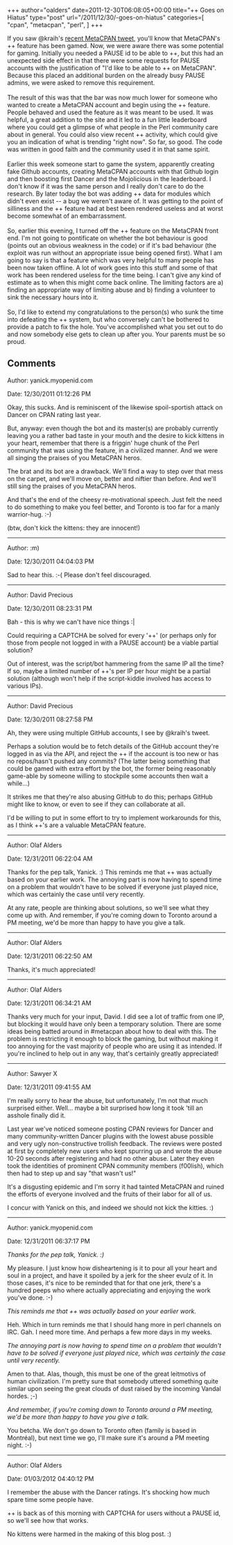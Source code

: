 +++
author="oalders"
date=2011-12-30T06:08:05+00:00
title="++ Goes on Hiatus"
type="post"
url="/2011/12/30/-goes-on-hiatus"
categories=[
  "cpan",
  "metacpan",
  "perl",
]
+++

If you saw \@kraih\'s [recent MetaCPAN
tweet](https://twitter.com/#!/kraih/status/152207331986382849), you\'ll
know that MetaCPAN\'s ++ feature has been gamed. Now, we were aware
there was some potential for gaming. Initially you needed a PAUSE id to
be able to ++, but this had an unexpected side effect in that there were
some requests for PAUSE accounts with the justification of \"I\'d like
to be able to ++ on MetaCPAN\". Because this placed an additional burden
on the already busy PAUSE admins, we were asked to remove this
requirement.\
\
The result of this was that the bar was now much lower for someone who
wanted to create a MetaCPAN account and begin using the ++ feature.
People behaved and used the feature as it was meant to be used. It was
helpful, a great addition to the site and it led to a fun little
leaderboard where you could get a glimpse of what people in the Perl
community care about in general. You could also view recent ++ activity,
which could give you an indication of what is trending \"right now\". So
far, so good. The code was written in good faith and the community used
it in that same spirit.\
\
Earlier this week someone start to game the system, apparently creating
fake Github accounts, creating MetaCPAN accounts with that Github login
and then boosting first Dancer and the Mojolicious in the leaderboard. I
don\'t know if it was the same person and I really don\'t care to do the
research. By later today the bot was adding ++ data for modules which
didn\'t even exist \-- a bug we weren\'t aware of. It was getting to the
point of silliness and the ++ feature had at best been rendered useless
and at worst become somewhat of an embarrassment.\
\
So, earlier this evening, I turned off the ++ feature on the MetaCPAN
front end. I\'m not going to pontificate on whether the bot behaviour is
good (points out an obvious weakness in the code) or if it\'s bad
behaviour (the exploit was run without an appropriate issue being opened
first). What I am going to say is that a feature which was very helpful
to many people has been now taken offline. A lot of work goes into this
stuff and some of that work has been rendered useless for the time
being. I can\'t give any kind of estimate as to when this might come
back online. The limiting factors are a) finding an appropriate way of
limiting abuse and b) finding a volunteer to sink the necessary hours
into it.\
\
So, I\'d like to extend my congratulations to the person(s) who sunk the
time into defeating the ++ system, but who conversely can\'t be bothered
to provide a patch to fix the hole. You\'ve accomplished what you set
out to do and now somebody else gets to clean up after you. Your parents
must be so proud.

## Comments

Author: yanick.myopenid.com

Date: 12/30/2011 01:12:26 PM

  Okay, this sucks. And is reminiscent of the likewise spoil-sportish attack on Dancer on CPAN rating last year. 

But, anyway: even though the bot and its master(s) are probably currently leaving you a rather bad taste in your mouth and the desire to kick kittens in your heart, remember that there is a friggin' huge chunk of the Perl community that was using the feature, in a civilized manner. And we were all singing the praises of you MetaCPAN heros. 

The brat and its bot are a drawback. We'll find a way to step over that mess on the carpet, and we'll move on, better and niftier than before. And we'll still sing the praises of you MetaCPAN heros.

And that's the end of the cheesy re-motivational speech. Just felt the need to do something to make you feel better, and Toronto is too far for a manly warrior-hug. :-)

(btw, don't kick the kittens: they are innocent!)


---

Author: :m)

Date: 12/30/2011 04:04:03 PM

  Sad to hear this. :-(
Please don't feel discouraged. 


---

Author: David Precious

Date: 12/30/2011 08:23:31 PM

  Bah - this is why we can't have nice things :|

Could requiring a CAPTCHA be solved for every '++' (or perhaps only for those from people not logged in with a PAUSE account) be a viable partial solution?

Out of interest, was the script/bot hammering from the same IP all the time?  If so, maybe a limited number of ++'s per IP per hour might be a partial solution (although won't help if the script-kiddie involved has access to various IPs).


---

Author: David Precious

Date: 12/30/2011 08:27:58 PM

  Ah, they were using multiple GitHub accounts, I see by @kraih's tweet.

Perhaps a solution would be to fetch details of the GitHub account they're logged in as via the API, and reject the ++ if the account is too new or has no repos/hasn't pushed any commits?  (The latter being something that could be gamed with extra effort by the bot, the former being reasonably game-able by someone willing to stockpile some accounts then wait a while...)

It strikes me that they're also abusing GitHub to do this; perhaps GitHub might like to know, or even to see if they can collaborate at all.

I'd be willing to put in some effort to try to implement workarounds for this, as I think ++'s are a valuable MetaCPAN feature.


---

Author: Olaf Alders

Date: 12/31/2011 06:22:04 AM

  Thanks for the pep talk, Yanick. :)  This reminds me that ++ was actually based on your earlier work.  The annoying part is now having to spend time on a problem that wouldn't have to be solved if everyone just played nice, which was certainly the case until very recently.

At any rate, people are thinking about solutions, so we'll see what they come up with.  And remember, if you're coming down to Toronto around a PM meeting, we'd be more than happy to have you give a talk.


---

Author: Olaf Alders

Date: 12/31/2011 06:22:50 AM

  Thanks, it's much appreciated!


---

Author: Olaf Alders

Date: 12/31/2011 06:34:21 AM

  Thanks very much for your input, David.  I did see a lot of traffic from one IP, but blocking it would have only been a temporary solution.  There are some ideas being batted around in #metacpan about how to deal with this.  The problem is restricting it enough to block the gaming, but without making it too annoying for the vast majority of people who are using it as intended.  If you're inclined to help out in any way, that's certainly greatly appreciated!


---

Author: Sawyer X

Date: 12/31/2011 09:41:55 AM

  I'm really sorry to hear the abuse, but unfortunately, I'm not that much surprised either. Well... maybe a bit surprised how long it took 'till an asshole finally did it.

Last year we've noticed someone posting CPAN reviews for Dancer and many community-written Dancer plugins with the lowest abuse possible and very ugly non-constructive trollish feedback. The reviews were posted at first by completely new users who kept spurring up and wrote the abuse 10-20 seconds after registering and had no other abuse. Later they even took the identities of prominent CPAN community members (f00lish), which then had to step up and say "that wasn't us!"

It's a disgusting epidemic and I'm sorry it had tainted MetaCPAN and ruined the efforts of everyone involved and the fruits of their labor for all of us.

I concur with Yanick on this, and indeed we should not kick the kitties. :)


---

Author: yanick.myopenid.com

Date: 12/31/2011 06:37:17 PM

  <i>Thanks for the pep talk, Yanick. :)</i>

My pleasure. I just know how disheartening is it to pour all your heart and soul in a project, and have it spoiled by a jerk for the sheer evulz of it. In those cases, it's nice to be reminded that for that one jerk, there's a hundred peeps who where actually appreciating and enjoying the work you've done. :-)

<i>This reminds me that ++ was actually based on your earlier work.</i>

Heh. Which in turn reminds me that I should hang more in perl channels on IRC. Gah. I need more time. And perhaps a few more days in my weeks. 


<i>The annoying part is now having to spend time on a problem that wouldn't have to be solved if everyone just played nice, which was certainly the case until very recently.</i>

Amen to that. Alas, though, this must be one of the great leitmotivs of human civilization. I'm pretty sure that somebody uttered something quite similar upon seeing the great 
clouds of dust raised by the incoming Vandal hordes. ;-)


<i>And remember, if you're coming down to Toronto around a PM meeting, we'd be more than happy to have you give a talk.</i>

You betcha. We don't go down to Toronto often (family is based in Montréal), but next time we go, I'll make sure it's around a PM meeting night. :-)


---

Author: Olaf Alders

Date: 01/03/2012 04:40:12 PM

  I remember the abuse with the Dancer ratings.  It's shocking how much spare time some people have.

++ is back as of this morning with CAPTCHA for users without a PAUSE id, so we'll see how that works.

No kittens were harmed in the making of this blog post. :)


